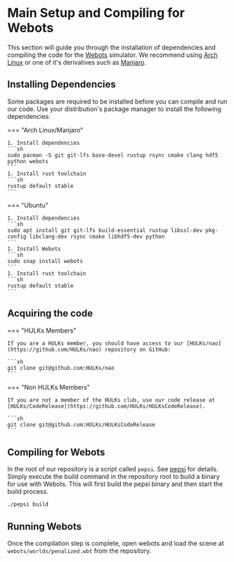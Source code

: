 # Main Setup and Compiling for Webots

This section will guide you through the installation of dependencies and compiling the code for the [Webots](https://www.cyberbotics.com/) simulator.
We recommend using [Arch Linux](https://archlinux.org/) or one of it's derivatives such as [Manjaro](https://manjaro.org/).

## Installing Dependencies

Some packages are required to be installed before you can compile and run our code.
Use your distribution's package manager to install the following dependencies:

=== "Arch Linux/Manjaro"

    1. Install dependencies
    ```sh
    sudo pacman -S git git-lfs base-devel rustup rsync cmake clang hdf5 python webots
    ```
    1. Install rust toolchain
    ```sh
    rustup default stable
    ```

=== "Ubuntu"

    1. Install dependencies
    ```sh
    sudo apt install git git-lfs build-essential rustup libssl-dev pkg-config libclang-dev rsync cmake libhdf5-dev python
    ```
    1. Install Webots
    ```sh
    sudo snap install webots
    ```
    1. Install rust toolchain
    ```sh
    rustup default stable
    ```

## Acquiring the code

=== "HULKs Members"

    If you are a HULKs member, you should have access to our [HULKs/nao](https://github.com/HULKs/nao) repository on GitHub:

    ```sh
    git clone git@github.com:HULKs/nao
    ```

=== "Non HULKs Members"

    If you are not a member of the HULKs club, use our code release at [HULKs/CodeRelease](https://github.com/HULKs/HULKsCodeRelease).

    ```sh
    git clone git@github.com:HULKs/HULKsCodeRelease
    ```

## Compiling for Webots

In the root of our repository is a script called `pepsi`. See [pepsi](../tooling/pepsi.md) for details.
Simply execute the build command in the repository root to build a binary for use with Webots.
This will first build the pepsi binary and then start the build process.

```sh
./pepsi build
```

## Running Webots

Once the compilation step is complete, open webots and load the scene at `webots/worlds/penalized.wbt` from the repository.
